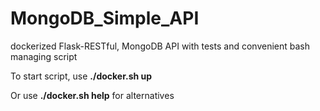 # MongoDB_Simple_API
dockerized Flask-RESTful, MongoDB API with tests and convenient bash managing script

To start script, use **./docker.sh up**

Or use **./docker.sh help** for alternatives
